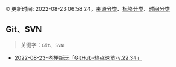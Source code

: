 :alarm_clock: 更新时间: 2022-08-23 06:58:24。[来源分类](../README.md)、[标签分类](../TAGS.md)、[时间分类](../TIMELINE.md)

## Git、SVN


> 关键字：`Git`、`SVN`



- [2022-08-23-老梗新玩「GitHub-热点速览-v.22.34」](https://toutiao.io/k/so4w3op) 